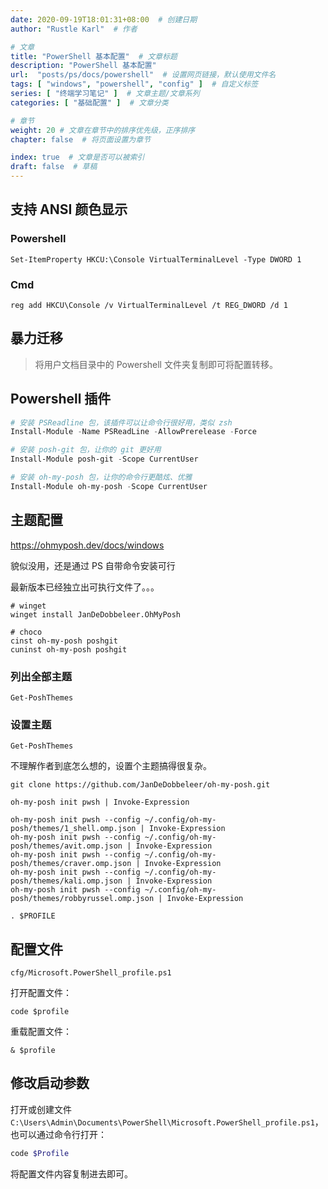 ```yaml
---
date: 2020-09-19T18:01:31+08:00  # 创建日期
author: "Rustle Karl"  # 作者

# 文章
title: "PowerShell 基本配置"  # 文章标题
description: "PowerShell 基本配置"
url:  "posts/ps/docs/powershell"  # 设置网页链接，默认使用文件名
tags: [ "windows", "powershell", "config" ]  # 自定义标签
series: [ "终端学习笔记" ]  # 文章主题/文章系列
categories: [ "基础配置" ]  # 文章分类

# 章节
weight: 20 # 文章在章节中的排序优先级，正序排序
chapter: false  # 将页面设置为章节

index: true  # 文章是否可以被索引
draft: false  # 草稿
---
```


## 支持 ANSI 颜色显示

### Powershell

```shell
Set-ItemProperty HKCU:\Console VirtualTerminalLevel -Type DWORD 1
```

### Cmd

```shell
reg add HKCU\Console /v VirtualTerminalLevel /t REG_DWORD /d 1
```

## 暴力迁移

> 将用户文档目录中的 Powershell 文件夹复制即可将配置转移。

## Powershell 插件

```ps1
# 安装 PSReadline 包，该插件可以让命令行很好用，类似 zsh
Install-Module -Name PSReadLine -AllowPrerelease -Force

# 安装 posh-git 包，让你的 git 更好用
Install-Module posh-git -Scope CurrentUser

# 安装 oh-my-posh 包，让你的命令行更酷炫、优雅
Install-Module oh-my-posh -Scope CurrentUser
```

## 主题配置

https://ohmyposh.dev/docs/windows

貌似没用，还是通过 PS 自带命令安装可行

最新版本已经独立出可执行文件了。。。

```shell
# winget
winget install JanDeDobbeleer.OhMyPosh

# choco
cinst oh-my-posh poshgit
cuninst oh-my-posh poshgit
```

### 列出全部主题

```
Get-PoshThemes
```

### 设置主题

```
Get-PoshThemes
```

不理解作者到底怎么想的，设置个主题搞得很复杂。

```
git clone https://github.com/JanDeDobbeleer/oh-my-posh.git

oh-my-posh init pwsh | Invoke-Expression

oh-my-posh init pwsh --config ~/.config/oh-my-posh/themes/1_shell.omp.json | Invoke-Expression
oh-my-posh init pwsh --config ~/.config/oh-my-posh/themes/avit.omp.json | Invoke-Expression
oh-my-posh init pwsh --config ~/.config/oh-my-posh/themes/craver.omp.json | Invoke-Expression
oh-my-posh init pwsh --config ~/.config/oh-my-posh/themes/kali.omp.json | Invoke-Expression
oh-my-posh init pwsh --config ~/.config/oh-my-posh/themes/robbyrussel.omp.json | Invoke-Expression

. $PROFILE
```

## 配置文件

`cfg/Microsoft.PowerShell_profile.ps1`

打开配置文件：

```shell
code $profile
```

重载配置文件：

```shell
& $profile
```

## 修改启动参数

打开或创建文件 `C:\Users\Admin\Documents\PowerShell\Microsoft.PowerShell_profile.ps1`，也可以通过命令行打开：

```ps1
code $Profile
```

将配置文件内容复制进去即可。
